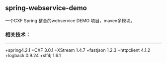 spring-webservice-demo
----------------

一个CXF Spring 整合的webservice DEMO 项目，maven多模块。

### 相关技术：
-----------------
+spring4.2.1
+CXF 3.0.1
+XStream 1.4.7
+fastjson 1.2.3 
+httpclient 4.1.2
+logback 0.9.24
+slf4j 1.6.1

